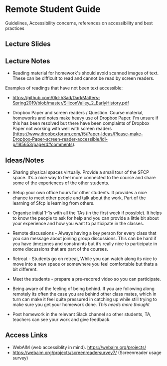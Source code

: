 # Remote Student Guide
Guidelines, Accessibility concerns,  references on accessibility and best practices

## Lecture Slides

## Lecture Notes

* Reading material for homework's should avoid scanned images of text. These can be difficult to read and cannot be read by screen readers.

Examples of readings that have not been text accessible:
* https://github.com/0ld-h3ad/DarkMatters-Spring2019/blob/master/SiliconValley_2_EarlyHistory.pdf


* Dropbox Paper and screen readers /  Question. Course material, homeworks and notes make heavy use of Dropbox Paper. I'm unsure if this has been resolved but there have been complaints of Dropbox Paper not working with well with screen readers (https://www.dropboxforum.com/t5/Paper-Ideas/Please-make-Dropbox-Paper-screen-reader-accessible/idi-p/185653/page/4#comments). 


## Ideas/Notes

* Sharing physical spaces virtually. Provide a small tour of the SFCP space. It’s a nice way to feel more connected to the course and share some of the experiences of the other students.

* Setup your own office hours for other students. It provides a nice chance to meet other people and talk about the work. Part of the learning of Sfcp is learning from others.

* Organise initial 1-1s with all the TAs (in the first week if possible). It helps to know the people to ask for help and you can provide a little bit about your experience and how you want to participate in the classes.
* Remote discussions - Always having a key person for every class that you can message about joining group discussions. This can be hard if you have timezones and constraints but it’s really nice to participate in some discussions that are part of the courses.
* Retreat - Students go on retreat, While you can watch along its nice to move into a new space or somewhere you feel comfortable but thats a bit different.   
* Meet the students - prepare a pre-recored video so you can participate.

* Being aware of the feeling of being behind. If you are following along remotely its often the case you are behind other class mates, which in turn can make it feel quite pressured in catching up while still trying to make sure you get your homework done. *This needs more thought*

* Post homework in the relevant Slack channel so other students, TA, teachers can see your work and give feedback.


## Access Links
* WebAIM (web accessiblity in mind). https://webaim.org/projects/
* https://webaim.org/projects/screenreadersurvey7/ (Screenreader usage survey)
